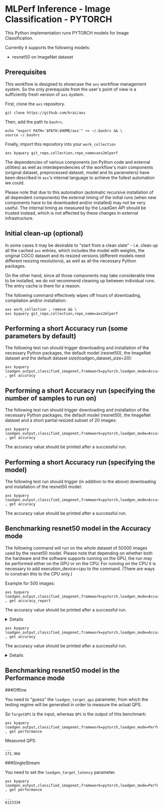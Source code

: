 # MLPerf Inference - Image Classification - PYTORCH

This Python implementation runs PYTORCH models for Image Classification.

Currently it supports the following models:
- resnet50 on ImageNet dataset

## Prerequisites

This workflow is designed to showcase the `axs` workflow management system.
So the only prerequisite from the user's point of view is a sufficiently fresh version of `axs` system.

First, clone the `axs` repository.
```
git clone https://github.com/krai/axs
```

Then, add the path to `bashrc`.
```
echo "export PATH='$PATH:$HOME/axs'" >> ~/.bashrc && \
source ~/.bashrc
```

Finally, import this repository into your `work_collection`
```
axs byquery git_repo,collection,repo_name=axs2mlperf
```

The dependencies of various components (on Python code and external utilities) as well as interdependencies of the workflow's main components (original dataset, preprocessed dataset, model and its parameters) have been described in `axs`'s internal language to achieve the fullest automation we could.

Please note that due to this automation (automatic recursive installation of all dependent components) the external timing of the initial runs (when new components have to be downloaded and/or installed) may not be very useful. The internal timing as measured by the LoadGen API should be trusted instead, which is not affected by these changes in external infrastructure.


## Initial clean-up (optional)

In some cases it may be desirable to "start from a clean slate" - i.e. clean up all the cached `axs` entries,
which includes the model with weights, the original COCO dataset and its resized versions
(different models need different resizing resolutions), as well as all the necessary Python packages.

On the other hand, since all those components may take considerable time to be installed, we do not recommend cleaning up between individual runs.
The entry cache is there for a reason.

The following command effectively wipes off hours of downloading, compilation and/or installation:
```
axs work_collection , remove && \
axs byquery git_repo,collection,repo_name=axs2mlperf
```

## Performing a short Accuracy run (some parameters by default)

The following test run should trigger downloading and installation of the necessary Python packages, the default model (resnet50), the ImageNet dataset and the default dataset size(loadgen_dataset_size=20):
```
axs byquery loadgen_output,classified_imagenet,framework=pytorch,loadgen_mode=AccuracyOnly,loadgen_scenario=Offline , get accuracy
```


## Performing a short Accuracy run (specifying the number of samples to run on)

The following test run should trigger downloading and installation of the necessary Python packages, the default model (resnet50), the ImageNet dataset and a short partial resized subset of 20 images:
```
axs byquery loadgen_output,classified_imagenet,framework=pytorch,loadgen_mode=AccuracyOnly,loadgen_scenario=Offline,loadgen_dataset_size=20 , get accuracy
```
The accuracy value should be printed after a successful run.


## Performing a short Accuracy run (specifying the model)

The following test run should trigger (in addition to the above) downloading and installation of the resnet50 model:
```
axs byquery loadgen_output,classified_imagenet,framework=pytorch,loadgen_mode=AccuracyOnly,loadgen_scenario=Offline,loadgen_dataset_size=20,model_name=resnet50 , get accuracy
```
The accuracy value should be printed after a successful run.


## Benchmarking resnet50 model in the Accuracy mode

The following command will run on the whole dataset of 50000 images used by the resnet50 model. Please note that depending on whether both the hardware and the software supports running on the GPU, the run may be performed either on the GPU or on the CPU. For running on the CPU it is necessary to add execution_device=cpu to the command.
(There are ways to constrain this to the CPU only.)

Example for 500 images:
```
axs byquery loadgen_output,classified_imagenet,framework=pytorch,loadgen_mode=AccuracyOnly,loadgen_scenario=Offline,loadgen_dataset_size=500,loadgen_buffer_size=1024 , get accuracy_report
```
The accuracy value should be printed after a successful run.
<details><pre>
...
accuracy=75.200%, good=376, total=500
</pre></details>


```
axs byquery loadgen_output,classified_imagenet,framework=pytorch,loadgen_mode=AccuracyOnly,loadgen_scenario=Offline,loadgen_dataset_size=500,loadgen_buffer_size=1024 , get accuracy
```
The accuracy value should be printed after a successful run.
<details><pre>
...
75.200
</pre></details>

## Benchmarking resnet50 model in the Performance mode

###Offline

You need to "guess" the `loadgen_target_qps` parameter, from which the testing regime will be generated in order to measure the actual QPS.

So `TargetQPS` is the input, whereas `QPS` is the output of this benchmark:
```
axs byquery loadgen_output,classified_imagenet,framework=pytorch,loadgen_mode=PerformanceOnly,loadgen_scenario=Offline,loadgen_dataset_size=500,loadgen_buffer_size=1024,loadgen_target_qps=169 , get performance
```
Measured QPS:
```
...
171.966
```

###SingleStream

You need to set the `loadgen_target_latency` parameter.
```
axs byquery loadgen_output,classified_imagenet,framework=pytorch,loadgen_mode=PerformanceOnly,loadgen_scenario=SingleStream,loadgen_dataset_size=500,loadgen_buffer_size=1024,loadgen_target_latency=6 , get performance
```

```
...
6123339
```
